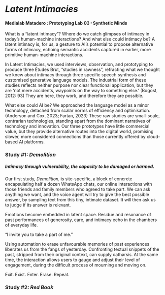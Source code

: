 # <em>Latent Intimacies</em>
#### Medialab Matadero : Prototyping Lab 03 : Synthetic Minds 

What is a “latent intimacy”? Where do we catch glimpses of intimacy in today’s human-machine interactions? And what else could intimacy be? A latent intimacy is, for us, a gesture to AI’s potential to propose alternative forms of intimacy, echoing semantic accidents captured in earlier, more primitive human-machine interactions. 

In Latent Intimacies, we used interviews, observation, and prototyping to produce three Études Brut, “studies in rawness”, refracting what we thought we knew about intimacy through three specific speech synthesis and customised generative language models. The industrial form of these studies reflects neither purpose nor clear functional application, but they are ‘not mere accidents, waypoints on the way to something else.’ (Bogost, 2012: 93) They are here, they work, and therefore they are possible. 

What else could AI be? We approached the language model as a minor technology, detached from scalar norms of efficiency and optimisation. (Anderson and Cox, 2023; Fartan, 2023) These raw studies are small-scale, contrarian technologies, standing apart from the dominant narratives of technology and innovation. Our three prototypes have little commercial value, but they provide alternative routes into the digital world, promising slower, more considered connections than those currently offered by cloud-based AI platforms.

### Study #1: <em>Demolition</em>
##### Intimacy through vulnerability, the capacity to be damaged or harmed.

Our first study, <em>Demolition</em>, is site-specific, a block of concrete encapsulating half a dozen WhatsApp chats, our online interactions with those friends and family members who agreed to take part. We can ask anything we want, and the voice agent will try to give the best possible answer, by sampling text from this tiny, intimate dataset. It will then ask us to judge if its answer is relevant.

Emotions become embedded in latent space. Residue and resonance of past performances of generosity, care, and intimacy echo in the chambers of everyday life.

“I invite you to take a part of me.”

Using automation to erase unfavourable memories of past experiences liberates us from the fangs of yesterday. Confronting textual snippets of the past, stripped from their original context, can supply catharsis. At the same time, the interaction allows users to gauge and adjust their level of engagement, during the difficult process of mourning and moving on. 

Exit. Exist. Enter. Erase. Repeat.

### Study #2: <em>Red Book</em>

